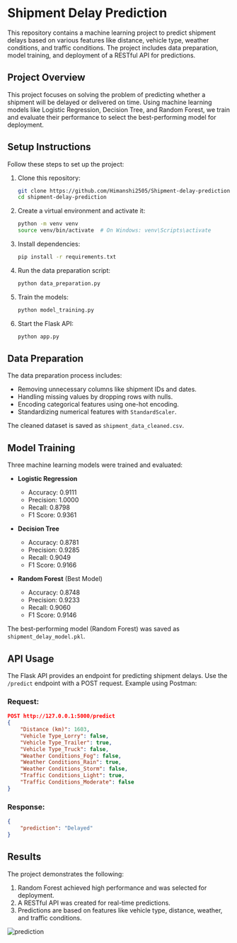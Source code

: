 # Shipment Delay Prediction

This repository contains a machine learning project to predict shipment delays based on various features like distance, vehicle type, weather conditions, and traffic conditions. The project includes data preparation, model training, and deployment of a RESTful API for predictions.


## Project Overview

This project focuses on solving the problem of predicting whether a shipment will be delayed or delivered on time. Using machine learning models like Logistic Regression, Decision Tree, and Random Forest, we train and evaluate their performance to select the best-performing model for deployment.



## Setup Instructions

Follow these steps to set up the project:

1. Clone this repository:
   ```bash
   git clone https://github.com/Himanshi2505/Shipment-delay-prediction.git
   cd shipment-delay-prediction
   ```

2. Create a virtual environment and activate it:
   ```bash
   python -m venv venv
   source venv/bin/activate  # On Windows: venv\Scripts\activate
   ```

3. Install dependencies:
   ```bash
   pip install -r requirements.txt
   ```

4. Run the data preparation script:
   ```bash
   python data_preparation.py
   ```

5. Train the models:
   ```bash
   python model_training.py
   ```

6. Start the Flask API:
   ```bash
   python app.py
   ```

## Data Preparation

The data preparation process includes:
- Removing unnecessary columns like shipment IDs and dates.
- Handling missing values by dropping rows with nulls.
- Encoding categorical features using one-hot encoding.
- Standardizing numerical features with `StandardScaler`.

The cleaned dataset is saved as `shipment_data_cleaned.csv`.

## Model Training

Three machine learning models were trained and evaluated:
- **Logistic Regression**
  - Accuracy: 0.9111
  - Precision: 1.0000
  - Recall: 0.8798
  - F1 Score: 0.9361

- **Decision Tree**
  - Accuracy: 0.8781
  - Precision: 0.9285
  - Recall: 0.9049
  - F1 Score: 0.9166

- **Random Forest** (Best Model)
  - Accuracy: 0.8748
  - Precision: 0.9233
  - Recall: 0.9060
  - F1 Score: 0.9146

The best-performing model (Random Forest) was saved as `shipment_delay_model.pkl`.

## API Usage

The Flask API provides an endpoint for predicting shipment delays. Use the `/predict` endpoint with a POST request. Example using Postman:

### Request:
```json
POST http://127.0.0.1:5000/predict
{
    "Distance (km)": 1603,
    "Vehicle Type_Lorry": false,
    "Vehicle Type_Trailer": true,
    "Vehicle Type_Truck": false,
    "Weather Conditions_Fog": false,
    "Weather Conditions_Rain": true,
    "Weather Conditions_Storm": false,
    "Traffic Conditions_Light": true,
    "Traffic Conditions_Moderate": false
}
```

### Response:
```json
{
    "prediction": "Delayed"
}
```

## Results

The project demonstrates the following:
1. Random Forest achieved high performance and was selected for deployment.
2. A RESTful API was created for real-time predictions.
3. Predictions are based on features like vehicle type, distance, weather, and traffic conditions.

![prediction](https://github.com/user-attachments/assets/d8180166-79c9-440b-a42f-70f130d2d35b)

